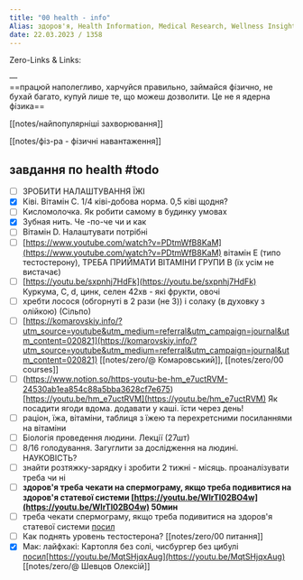 ```yaml
---
title: "00 health - info"
Alias: здоров'я, Health Information, Medical Research, Wellness Insights
date: 22.03.2023 / 1358  
---
```

Zero-Links & Links:  


—  
==працюй наполегливо, харчуйся правильно, займайся фізично, не бухай багато, купуй лише те, що можеш дозволити. Це не я ядерна фізика==  

[[notes/найпопулярніші захворювання]]

[[notes/фіз-ра - фізичні навантаження]]








## завдання по health #todo 
- [ ] ЗРОБИТИ НАЛАШТУВАННЯ ЇЖІ
- [x] Ківі. Вітамін С. 1/4 ківі-добова норма. 0,5 ківі щодня? 
- [ ] Кисломолочка. Як робити самому в будинку умовах
- [x] Зубная нить. Че -по-че чи и как
- [ ] Вітамін D. Налаштувати потрібні
- [ ] [https://www.youtube.com/watch?v=PDtmWfB8KaM](https://www.youtube.com/watch?v=PDtmWfB8KaM) вітамін Е (типо тестостерону), ТРЕБА ПРИЙМАТИ ВІТАМІНИ ГРУПИ B (їх усім не вистачає)
- [ ] [https://youtu.be/sxpnhj7HdFk](https://youtu.be/sxpnhj7HdFk) Куркума, C, d, цинк, селен 42хв - які фрукти, овочі
- [ ] хребти лосося (обгорнуті в 2 рази (не 3)) і солаку (в духовку з олійкою) (Сільпо)
- [ ] [](https://komarovskiy.info/?utm_source=youtube&utm_medium=referral&utm_campaign=journal&utm_content=020821)[https://komarovskiy.info/?utm_source=youtube&utm_medium=referral&utm_campaign=journal&utm_content=020821](https://komarovskiy.info/?utm_source=youtube&utm_medium=referral&utm_campaign=journal&utm_content=020821) [[notes/zero/@ Комаровський]], [[notes/zero/00 courses]] 
- [ ] (https://www.notion.so/https-youtu-be-hm_e7uctRVM-24530ab1ea854c88a5bba3628cf7e675)[https://youtu.be/hm_e7uctRVM](https://youtu.be/hm_e7uctRVM) Як посадити ягоди вдома. додавати у каші. їсти через день!
- [ ] раціон, їжа, вітаміни, таблиця з їжею та перехретсними посиланнями на вітаміни
- [ ] Біологія проведення людини. Лекції (27шт)
- [ ] 8/16 голодування. Загуглити за дослідження на людині. НАУКОВІСТЬ?
- [ ] знайти розтяжку-зарядку і зробити 2 тижні - місяць. проаналізувати треба чи ні
- [ ] **здоров'я треба чекати на спермограму, якщо треба подивитися на здоров'я статевої системи [https://youtu.be/WlrTI02BO4w](https://youtu.be/WlrTI02BO4w) 50мин**
- [ ] треба чекати спермограму, якщо треба подивитися на здоров'я статевої системи [посил](https://youtu.be/WlrTI02BO4w) 
- [ ] Как поднять уровень тестостерона? [[notes/zero/00 питання]]
- [x] Мак: лайфхакі: Картопля без солі, чисбургер без цибулі [посил](https://youtu.be/MqtSHjqxAug)[https://youtu.be/MqtSHjqxAug](https://youtu.be/MqtSHjqxAug) [[notes/zero/@ Шевцов Олексій]]
